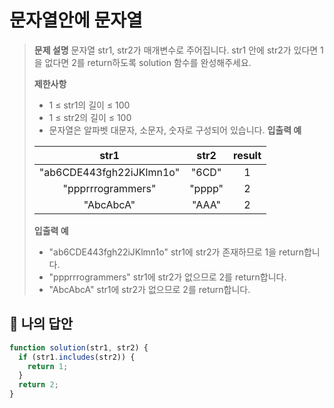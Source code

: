 # 문자열안에 문자열

> **문제 설명**
> 문자열 str1, str2가 매개변수로 주어집니다. str1 안에 str2가 있다면 1을 없다면 2를 return하도록 solution 함수를 완성해주세요.
>
> **제한사항**
>
> - 1 ≤ str1의 길이 ≤ 100
> - 1 ≤ str2의 길이 ≤ 100
> - 문자열은 알파벳 대문자, 소문자, 숫자로 구성되어 있습니다.
>   **입출력 예**
>
> |           str1           |  str2  | result |
> | :----------------------: | :----: | :----: |
> | "ab6CDE443fgh22iJKlmn1o" | "6CD"  |   1    |
> |    "ppprrrogrammers"     | "pppp" |   2    |
> |        "AbcAbcA"         | "AAA"  |   2    |
>
> **입출력 예**
>
> - "ab6CDE443fgh22iJKlmn1o" str1에 str2가 존재하므로 1을 return합니다.
> - "ppprrrogrammers" str1에 str2가 없으므로 2를 return합니다.
> - "AbcAbcA" str1에 str2가 없으므로 2를 return합니다.

## 💭 나의 답안

```js
function solution(str1, str2) {
  if (str1.includes(str2)) {
    return 1;
  }
  return 2;
}
```
